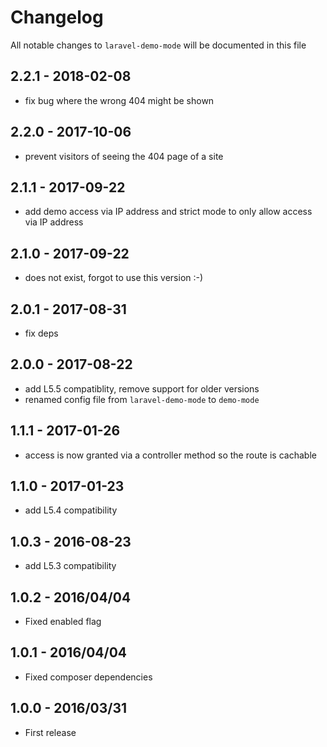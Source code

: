 # Changelog

All notable changes to `laravel-demo-mode` will be documented in this file

## 2.2.1 - 2018-02-08

- fix bug where the wrong 404 might be shown

## 2.2.0 - 2017-10-06

- prevent visitors of seeing the 404 page of a site

## 2.1.1 - 2017-09-22

- add demo access via IP address and strict mode to only allow access via IP address

## 2.1.0 - 2017-09-22

- does not exist, forgot to use this version :-)

## 2.0.1 - 2017-08-31

- fix deps

## 2.0.0 - 2017-08-22

- add L5.5 compatiblity, remove support for older versions
- renamed config file from `laravel-demo-mode` to `demo-mode`

## 1.1.1 - 2017-01-26

- access is now granted via a controller method so the route is cachable

## 1.1.0 - 2017-01-23

- add L5.4 compatibility

## 1.0.3 - 2016-08-23

- add L5.3 compatibility

## 1.0.2 - 2016/04/04

- Fixed enabled flag

## 1.0.1 - 2016/04/04

- Fixed composer dependencies

## 1.0.0 - 2016/03/31

- First release
